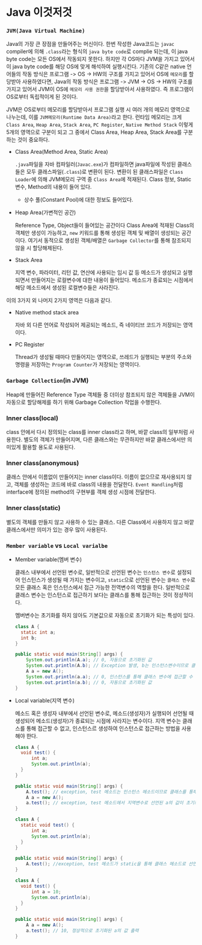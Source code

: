 # Java 이것저것

### `JVM(Java Virtual Machine)`

Java의 가장 큰 장점을 만들어주는 머신이다. 한번 작성한 Java코드는 `javac` compiler에 의해 `.class`라는 형식의 `java byte code`로 complie 되는데, 이 java byte code는 모든 OS에서 작동되지 못한다. 하지만 각 OS마다 JVM을 가지고 있어서 이 java byte code를 해당 OS에 맞게 해석하여 실행시킨다. 기존의 C같은 native 언어들의 작동 방식은 프로그램 -> OS -> HW의 구조를 가지고 있어서 OS에 `메모리`를 할당받아 사용하였다면, Java의 작동 방식은 프로그램 -> JVM -> OS -> HW의 구조를 가지고 있어서 JVM이 OS에 `메모리 사용 권한`을 할당받아서 사용하였다. 즉 프로그램이 OS로부터 독립적이게 된 것이다.

JVM은 OS로부터 메모리를 할당받아서 프로그램 실행 시 여러 개의 메모리 영역으로 나누는데, 이를 `JVM메모리(Runtime Data Area)`라고 한다. 런타임 메모리는 크게 `Class Area`, `Heap Area`, `Stack Area`, `PC Register`, `Native Method Stack` 이렇게 5개의 영역으로 구분이 되고 그 중에서 Class Area, Heap Area, Stack Area를 구분하는 것이 중요하다.

- Class Area(Method Area, Static Area)

  `.java`파일을 자바 컴파일러(`Javac.exe`)가 컴파일하면 java파일에 작성된 클래스들은 모두 클래스파일(`.class`)로 변환이 된다. 변환이 된 클래스파일은 `Class Loader`에 의해 JVM메모리 구역 중 `Class Area`에 적재된다. Class 정보, Static 변수, Method의 내용이 들어 있다.

  - 상수 풀(Constant Pool)에 대한 정보도 들어있다.

- Heap Area(가변적인 공간)

  Reference Type, Object들이 들어있는 공간이다 Class Area에 적재된 Class의 객체만 생성이 가능하고, `new` 키워드를 통해 생성된 객체 및 배열이 생성되는 공간이다. 여기서 동적으로 생성된 객체/배열은 `Garbage Collector`를 통해 참조되지 않을 시 할당해제된다.

- Stack Area

  지역 변수, 파라미터, 리턴 값, 연산에 사용되는 임시 값 등 메소드가 생성되고 실행되면서 만들어지는 로컬변수에 대한 내용이 들어있다. 메소드가 종료되는 시점에서 해당 메소드에서 생성된 로컬변수들은 사라진다.

이의 3가지 외 나머지 2가지 영역은 다음과 같다.

- Native method stack area

  자바 외 다른 언어로 작성되어 제공되는 메소드, 즉 네이티브 코드가 저장되는 영역이다. 

- PC Register

  Thread가 생성될 때마다 만들어지는 영역으로, 쓰레드가 실행되는 부분의 주소와 명령을 저장하는 `Program Counter`가 저장되는 영역이다.



### `Garbage Collection`(in JVM)

Heap에 만들어진 Reference Type 객체들 중 더이상 참조되지 않은 객체들을 JVM이 자동으로 할당해제를 하기 위해 Garbage Collection 작업을 수행한다.



### Inner class(local)

class 안에서 다시 정의되는 class를 inner class라고 하며, 바깥 class의 일부처럼 사용한다. 별도의 객체가 만들어지며, 다른 클래스와는 무관하지만 바깥 클래스에서만 의미있게 활용할 용도로 사용된다.

### Inner class(anonymous)

클래스 안에서 이름없이 만들어지는 inner class이다. 이름이 없으므로 재사용되지 않고, 객체를 생성하는 코드에 바로 class의 내용을 전달한다. `Event Handling`처럼 interface에 정의된 method의 구현부를 객체 생성 시점에 전달한다.

### Inner class(static)

별도의 객체를 만들지 않고 사용하 수 있는 클래스. 다른 Class에서 사용하지 않고 바깥 클래스에서만 의미가 있는 경우 많이 사용된다.



### `Member variable` vs `Local varialbe`

- Member variable(멤버 변수)

  클래스 내부에서 선언된 변수로, 일반적으로 선언된 변수는 `인스턴스 변수`로 설정되어 인스턴스가 생성될 때 가지는 변수이고, `static`으로 선언된 변수는 `클래스 변수`로 모든 클래스 혹은 인스턴스에서 접근 가능한 전역변수의 역할을 한다. 일반적으로 클래스 변수는 인스턴스로 접근하기 보다는 클래스를 통해 접근하는 것이 정상적이다.

  멤버변수는 초기화를 하지 않아도 기본값으로 자동으로 초기화가 되는 특성이 있다.

  ```java
  class A {
  	static int a;
  	int b;
  }
  
  public static void main(String[] args) {
      System.out.println(A.a); // 0, 자동으로 초기화된 값
      System.out.println(A.b); // Exception 발생, b는 인스턴스변수이므로 클래스명을 통해 접근할 수 없다.
      A a = new A();
      System.out.println(a.a); // 0, 인스턴스를 통해 클래스 변수에 접근할 수 있다.
      System.out.println(a.b); // 0, 자동으로 초기화된 값
  }
  ```

  

- Local variable(지역 변수)

  메소드 혹은 생성자 내부에서 선언된 변수로, 메소드(생성자)가 실행되어 선언될 때 생성되어 메소드(생성자)가 종료되는 시점에 사라지는 변수이다. 지역 변수는 클래스를 통해 접근할 수 없고, 인스턴스르 생성하여 인스턴스로 접근하는 방법을 사용해야 한다.

  ```java
  class A {
  	void test() {
  		int a;
  		System.out.println(a);
  	}
  }
  
  public static void main(String[] args) {
      A.test(); // exception, test 메소드는 인스턴스 메소드이므로 클래스를 통해 호출할 수 없다.
      A a = new A();
      a.test(); // exception, test 메소드에서 지역변수로 선언된 a의 값이 초기화되지 않았다.
  }
  ```

  ```java
  class A {
  	static void test() {
  		int a;
  		System.out.println(a);
  	}
  }
  
  public static void main(String[] args) {
      A.test(); //exception, test 메소드가 static을 통해 클래스 메소드로 선언되었으므로 클래스를 통해 접근할 수 있으나 지역변수로 선언된 a의 값이 초기화되지 않았다.
  }
  ```

  ```java
  class A {
  	void test() {
  		int a = 10;
  		System.out.println(a);
  	}
  }
  
  public static void main(String[] args) {
      A a = new A();
      a.test(); // 10, 정상적으로 초기화된 a의 값 출력
  }
  ```

  
